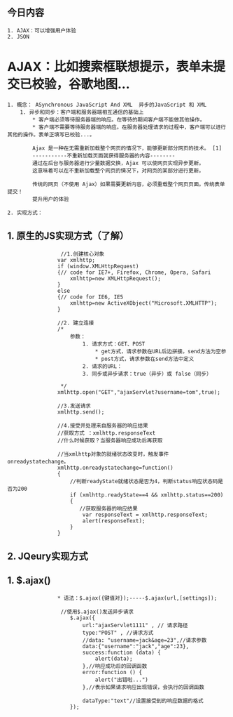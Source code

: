 ## 今日内容
	1. AJAX：可以增强用户体验
	2. JSON





# AJAX：比如搜索框联想提示，表单未提交已校验，谷歌地图...
	1. 概念： ASynchronous JavaScript And XML	异步的JavaScript 和 XML
		1. 异步和同步：客户端和服务器端相互通信的基础上
			* 客户端必须等待服务器端的响应。在等待的期间客户端不能做其他操作。
			* 客户端不需要等待服务器端的响应。在服务器处理请求的过程中，客户端可以进行其他的操作。表单正填写已校验...。

			Ajax 是一种在无需重新加载整个网页的情况下，能够更新部分网页的技术。 [1] 
			-----------不重新加载页面就获得服务器的内容--------
			通过在后台与服务器进行少量数据交换，Ajax 可以使网页实现异步更新。
			这意味着可以在不重新加载整个网页的情况下，对网页的某部分进行更新。
			
			传统的网页（不使用 Ajax）如果需要更新内容，必须重载整个网页页面。传统表单提交！
			提升用户的体验

	2. 实现方式：
##		1. 原生的JS实现方式（了解）
					 //1.创建核心对象
		            var xmlhttp;
		            if (window.XMLHttpRequest)
		            {// code for IE7+, Firefox, Chrome, Opera, Safari
		                xmlhttp=new XMLHttpRequest();
		            }
		            else
		            {// code for IE6, IE5
		                xmlhttp=new ActiveXObject("Microsoft.XMLHTTP");
		            }
		
		            //2. 建立连接
		            /*
		                参数：
		                    1. 请求方式：GET、POST
		                        * get方式，请求参数在URL后边拼接。send方法为空参
		                        * post方式，请求参数在send方法中定义
		                    2. 请求的URL：
		                    3. 同步或异步请求：true（异步）或 false（同步）
		
		             */
		            xmlhttp.open("GET","ajaxServlet?username=tom",true);
		
		            //3.发送请求
		            xmlhttp.send();
		
		            //4.接受并处理来自服务器的响应结果
		            //获取方式 ：xmlhttp.responseText
		            //什么时候获取？当服务器响应成功后再获取
		
		            //当xmlhttp对象的就绪状态改变时，触发事件onreadystatechange。
		            xmlhttp.onreadystatechange=function()
		            {
		                //判断readyState就绪状态是否为4，判断status响应状态码是否为200
		                if (xmlhttp.readyState==4 && xmlhttp.status==200)
		                {
		                   //获取服务器的响应结果
		                    var responseText = xmlhttp.responseText;
		                    alert(responseText);
		                }
		            }

        
##    2. JQeury实现方式
##    			1. $.ajax()
    				* 语法：$.ajax({键值对});-----$.ajax(url,[settings]);
    				
    				 //使用$.ajax()发送异步请求
    		            $.ajax({
    		                url:"ajaxServlet1111" , // 请求路径
    		                type:"POST" , //请求方式
    		                //data: "username=jack&age=23",//请求参数
    		                data:{"username":"jack","age":23},
    		                success:function (data) {
    		                    alert(data);
    		                },//响应成功后的回调函数
    		                error:function () {
    		                    alert("出错啦...")
    		                },//表示如果请求响应出现错误，会执行的回调函数
    		
    		                dataType:"text"//设置接受到的响应数据的格式
    		            });


